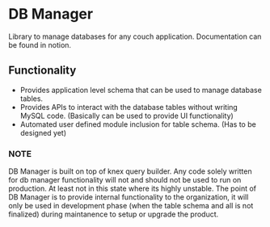 # DB Manager

Library to manage databases for any couch application.
Documentation can be found in notion.

## Functionality

- Provides application level schema that can be used to manage database tables.
- Provides APIs to interact with the database tables without writing MySQL code. (Basically can be used to provide UI functionality)
- Automated user defined module inclusion for table schema. (Has to be designed yet)

### NOTE

DB Manager is built on top of knex query builder. Any code solely written for db manager functionality will not and should not be used to run on production. At least not in this state where its highly unstable. The point of DB Manager is to provide internal functionality to the organization, it will only be used in development phase (when the table schema and all is not finalized) during maintanence to setup or upgrade the product.